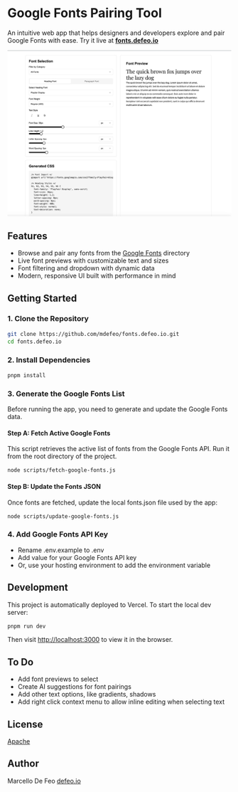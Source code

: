 # Google Fonts Pairing Tool

An intuitive web app that helps designers and developers explore and pair Google Fonts with ease. Try it live at **[fonts.defeo.io](https://fonts.defeo.io)**

![Screenshot](public/og.jpg)

## Features

- Browse and pair any fonts from the [Google Fonts](https://fonts.google.com/) directory
- Live font previews with customizable text and sizes
- Font filtering and dropdown with dynamic data
- Modern, responsive UI built with performance in mind

## Getting Started

### 1. Clone the Repository

```bash
git clone https://github.com/mdefeo/fonts.defeo.io.git
cd fonts.defeo.io
```

### 2. Install Dependencies

```bash
pnpm install
```

### 3. Generate the Google Fonts List

Before running the app, you need to generate and update the Google Fonts data.

#### Step A: Fetch Active Google Fonts

This script retrieves the active list of fonts from the Google Fonts API. Run it from the root directory of the project.

```bash
node scripts/fetch-google-fonts.js
```

#### Step B: Update the Fonts JSON

Once fonts are fetched, update the local fonts.json file used by the app:

```bash
node scripts/update-google-fonts.js
```

### 4. Add Google Fonts API Key

- Rename .env.example to .env
- Add value for your Google Fonts API key
- Or, use your hosting environment to add the environment variable

## Development

This project is automatically deployed to Vercel. To start the local dev server:

```bash
pnpm run dev
```

Then visit [http://localhost:3000](http://localhost:3000) to view it in the browser.

## To Do

- Add font previews to select
- Create AI suggestions for font pairings
- Add other text options, like gradients, shadows
- Add right click context menu to allow inline editing when selecting text

## License

[Apache](./LICENSE)

## Author

Marcello De Feo
[defeo.io](https://defeo.io/)
